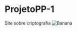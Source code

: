 # ProjetoPP-1
Site sobre criptografia
![Banana](https://www.google.com.br/url?sa=i&rct=j&q=&esrc=s&source=images&cd=&cad=rja&uact=8&ved=2ahUKEwjP3PTNoI3dAhVLjpAKHTHiCCIQjhx6BAgBEAM&url=https%3A%2F%2Fgiphy.com%2Fgifs%2Fdancing-dance-excited-IB9foBA4PVkKA&psig=AOvVaw2fcJ4laPoG3N3_SrJLMc9V&ust=1535460061194573)